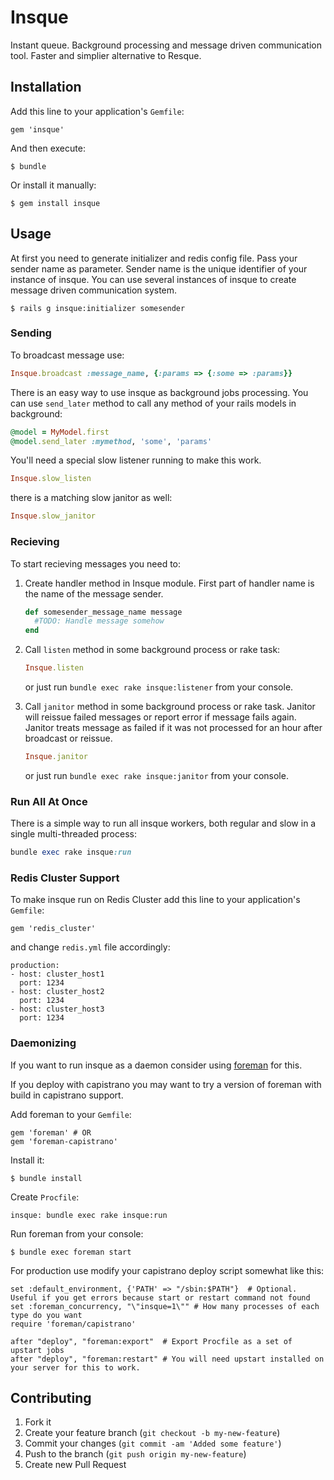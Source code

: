 # Insque

Instant queue. Background processing and message driven communication tool. Faster and simplier alternative to Resque.

## Installation

Add this line to your application's `Gemfile`:

    gem 'insque'

And then execute:

    $ bundle

Or install it manually:

    $ gem install insque

## Usage

At first you need to generate initializer and redis config file. Pass your sender name as parameter. 
Sender name is the unique identifier of your instance of insque. You can use several instances of insque to create message driven communication system. 

    $ rails g insque:initializer somesender

### Sending

To broadcast message use:
```ruby
Insque.broadcast :message_name, {:params => {:some => :params}}
```
There is an easy way to use insque as background jobs processing. You can use `send_later` method to call any method of your rails models in background:
```ruby
@model = MyModel.first
@model.send_later :mymethod, 'some', 'params'
```
You'll need a special slow listener running to make this work.
```ruby
Insque.slow_listen
```
there is a matching slow janitor as well:
```ruby
Insque.slow_janitor
```

### Recieving

To start recieving messages you need to:

1. Create handler method in Insque module. First part of handler name is the name of the message sender.
    ```ruby
    def somesender_message_name message
      #TODO: Handle message somehow
    end
    ```

2. Call `listen` method in some background process or rake task:
    ```ruby
    Insque.listen
    ```

   or just run `bundle exec rake insque:listener` from your console.

3. Call `janitor` method in some background process or rake task. Janitor will reissue failed messages or report error if message fails again. Janitor treats message as failed if it was not processed for an hour after broadcast or reissue.
    ```ruby
    Insque.janitor
    ```

   or just run `bundle exec rake insque:janitor` from your console.

### Run All At Once

There is a simple way to run all insque workers, both regular and slow in a single multi-threaded process:
```ruby
bundle exec rake insque:run
```

### Redis Cluster Support

To make insque run on Redis Cluster add this line to your application's `Gemfile`:

    gem 'redis_cluster'
    
and change `redis.yml` file accordingly:

    production:
    - host: cluster_host1
      port: 1234
    - host: cluster_host2
      port: 1234
    - host: cluster_host3
      port: 1234

### Daemonizing

If you want to run insque as a daemon consider using [foreman](https://github.com/ddollar/foreman) for this. 

If you deploy with capistrano you may want to try a version of foreman with build in capistrano support.

Add foreman to your `Gemfile`:

    gem 'foreman' # OR
    gem 'foreman-capistrano'

Install it:

    $ bundle install  

Create `Procfile`:

    insque: bundle exec rake insque:run


Run foreman from your console:
    
    $ bundle exec foreman start

For production use modify your capistrano deploy script somewhat like this:
    
    set :default_environment, {'PATH' => "/sbin:$PATH"}  # Optional. Useful if you get errors because start or restart command not found
    set :foreman_concurrency, "\"insque=1\"" # How many processes of each type do you want
    require 'foreman/capistrano'
    
    after "deploy", "foreman:export"  # Export Procfile as a set of upstart jobs
    after "deploy", "foreman:restart" # You will need upstart installed on your server for this to work.

## Contributing

1. Fork it
2. Create your feature branch (`git checkout -b my-new-feature`)
3. Commit your changes (`git commit -am 'Added some feature'`)
4. Push to the branch (`git push origin my-new-feature`)
5. Create new Pull Request
